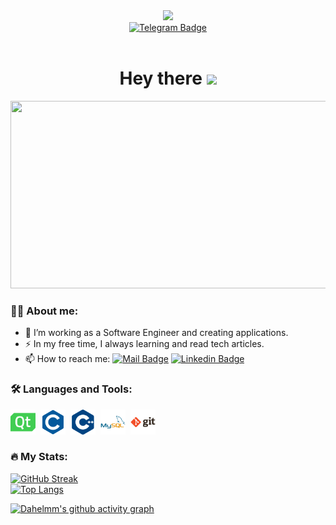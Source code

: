 <div id="header" align="center">
  <img src="https://media.giphy.com/media/M9gbBd9nbDrOTu1Mqx/giphy.gif" width="100"/>
  <div id="badges">
    <a href="https://t.me/dahelmm">
    <img src="https://img.shields.io/badge/Telegram-blue?style=for-the-badge&logo=Telegram&logoColor=white" alt="Telegram Badge"/>
    </a>
  </div>
  <img src="https://komarev.com/ghpvc/?username=your-github-username&style=flat-square&color=blue" alt=""/>
  <h1>
  Hey there
  <img src="https://media.giphy.com/media/hvRJCLFzcasrR4ia7z/giphy.gif" width="30px"/>
  </h1>
  <div>
  <img src="https://media.giphy.com/media/qgQUggAC3Pfv687qPC/giphy.gif" width="600" height="300"/>
  </div>
</div>

### :woman_technologist: About me: 
- :telescope: I’m working as a Software Engineer and creating applications.
- :zap: In my free time, I always learning and read tech articles.
- :mailbox: How to reach me: <a href = "mailto:dahelmm@mail.ru">![Mail Badge](https://img.shields.io/badge/-mail-blue?style=flat&logo=Mail.ru&logoColor=white)</a>
                             [![Linkedin Badge](https://img.shields.io/badge/-Telegram-blue?style=flat&logo=Telegram&logoColor=white)](https://t.me/dahelmm)

### :hammer_and_wrench: Languages and Tools:
<div>
  <img src = "https://github.com/devicons/devicon/blob/master/icons/qt/qt-original.svg" title="Qt" alt="Qt" width="40" height="40"/>&nbsp;
  <img src = "https://github.com/devicons/devicon/blob/master/icons/c/c-plain.svg" title="C" alt="C" width="40" height="40"/>&nbsp;
  <img src = "https://github.com/devicons/devicon/blob/master/icons/cplusplus/cplusplus-plain.svg" title="C++" alt="C++" width="40" height="40"/>&nbsp;
  <img src="https://github.com/devicons/devicon/blob/master/icons/mysql/mysql-original-wordmark.svg" title="MySQL"  alt="MySQL" width="40" height="40"/>&nbsp;
  <img src="https://github.com/devicons/devicon/blob/master/icons/git/git-original-wordmark.svg" title="Git" **alt="Git" width="40" height="40"/>
</div>

### :fire: My Stats:
[![GitHub Streak](http://github-readme-streak-stats.herokuapp.com?user=dahelmm&theme=dark&border_radius=4.6)](https://git.io/streak-stats) <br>
[![Top Langs](https://github-readme-stats.vercel.app/api/top-langs/?username=dahelmm&layout=compact&theme=vision-friendly-dark)](https://github.com/anuraghazra/github-readme-stats)

[![Dahelmm's github activity graph](https://activity-graph.herokuapp.com/graph?username=dahelmm&theme=github)](https://github.com/ashutosh00710/github-readme-activity-graph)
